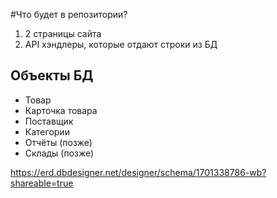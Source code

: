 #Что будет в репозитории?

1) 2 страницы сайта 
2) API хэндлеры, которые отдают строки из БД

<h2>Объекты БД</h2>

- Товар
- Карточка товара
- Поставщик
- Категории
- Отчёты (позже)
- Склады (позже)

https://erd.dbdesigner.net/designer/schema/1701338786-wb?shareable=true